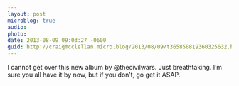 ```yaml
---
layout: post
microblog: true
audio: 
photo: 
date: 2013-08-09 09:03:27 -0600
guid: http://craigmcclellan.micro.blog/2013/08/09/t365850819360325632.html
---
```

I cannot get over this new album by @thecivilwars. Just breathtaking. I’m sure you all have it by now, but if you don’t, go get it ASAP.
